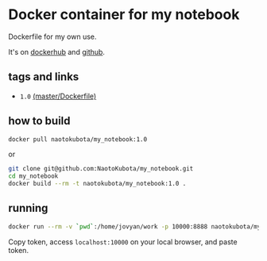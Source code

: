 # Docker container for my notebook

Dockerfile for my own use.

It's on [dockerhub](https://hub.docker.com/r/naotokubota/my_notebook) and [github](https://github.com/NaotoKubota/my_notebook).

## tags and links

- `1.0` [(master/Dockerfile)](https://github.com/NaotoKubota/my_notebook/blob/master/Dockerfile)

## how to build

```sh
docker pull naotokubota/my_notebook:1.0
```

or

```sh
git clone git@github.com:NaotoKubota/my_notebook.git
cd my_notebook
docker build --rm -t naotokubota/my_notebook:1.0 .
```

## running

```sh
docker run --rm -v `pwd`:/home/jovyan/work -p 10000:8888 naotokubota/my_notebook:1.0
```

Copy token, access `localhost:10000` on your local browser, and paste token.
